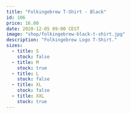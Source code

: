 ```yaml
---
title: "Folkingebrew T-Shirt - Black"
id: 106
price: 16.00
date: 2020-12-05 09:00 CEST
image: "shop/folkingebrew-black-t-shirt.jpg"
description: "Folkingebrew Logo T-Shirt."
sizes:
  - title: S
    stock: false
  - title: M
    stock: true
  - title: L
    stock: false
  - title: XL
    stock: false
  - title: XXL
    stock: true
---
```

